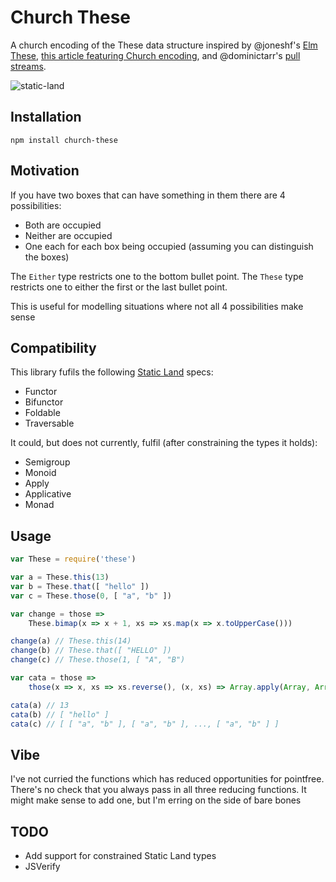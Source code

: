 # Church These

A church encoding of the These data structure inspired by
@joneshf's [Elm These][elm-these],
[this article featuring Church encoding][church],
and @dominictarr's [pull streams][pull].

[elm-these]: https://github.com/joneshf/elm-these
[church]: http://www.haskellforall.com/2014/09/morte-intermediate-language-for-super.html
[pull]: https://github.com/pull-stream/pull-stream

![static-land](https://raw.githubusercontent.com/rpominov/static-land/master/logo/logo.png)

## Installation

```console
npm install church-these
```

## Motivation

If you have two boxes that can have something in them there are 4 possibilities:
* Both are occupied
* Neither are occupied
* One each for each box being occupied (assuming you can distinguish the boxes)

The `Either` type restricts one to the bottom bullet point.
The `These` type restricts one to either the first or the last bullet point.

This is useful for modelling situations where not all 4 possibilities make sense

## Compatibility

This library fufils the following [Static Land][static-land] specs:

* Functor
* Bifunctor
* Foldable
* Traversable

It could, but does not currently, fulfil (after constraining the types it holds):

* Semigroup
* Monoid
* Apply
* Applicative
* Monad

[static-land]: https://github.com/rpominov/static-land

## Usage

```js
var These = require('these')

var a = These.this(13)
var b = These.that([ "hello" ])
var c = These.those(0, [ "a", "b" ])

var change = those =>
	These.bimap(x => x + 1, xs => xs.map(x => x.toUpperCase()))

change(a) // These.this(14)
change(b) // These.that([ "HELLO" ])
change(c) // These.those(1, [ "A", "B")

var cata = those =>
	those(x => x, xs => xs.reverse(), (x, xs) => Array.apply(Array, Array(x)).map(_ => xs))

cata(a) // 13
cata(b) // [ "hello" ]
cata(c) // [ [ "a", "b" ], [ "a", "b" ], ..., [ "a", "b" ] ]
```

## Vibe

I've not curried the functions which has reduced opportunities for pointfree.
There's no check that you always pass in all three reducing functions.
It might make sense to add one, but I'm erring on the side of bare bones

## TODO

* Add support for constrained Static Land types
* JSVerify
